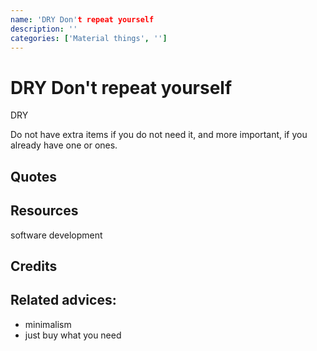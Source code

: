 ```yaml
---
name: 'DRY Don't repeat yourself
description: ''
categories: ['Material things', '']
---
```

# DRY Don't repeat yourself

DRY



Do not have extra items if you do not need it, and more important, if you already have one or ones.


## Quotes

## Resources

software development

## Credits

## Related advices:

- minimalism
- just buy what you need

